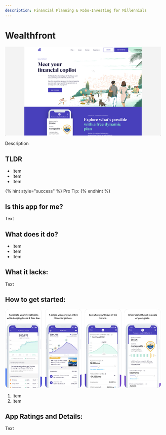 ```yaml
---
description: Financial Planning & Robo-Investing for Millennials
---
```


# Wealthfront

![Wealthfront Website](../.gitbook/assets/wealthfront-web.png)

Description

## TLDR

* Item
* Item
* Item

{% hint style="success" %}
Pro Tip:
{% endhint %}

## Is this app for me?

Text

## What does it do?

* Item
* Item
* Item

## What it lacks:

Text

## How to get started:

![Wealthfront App](images/wealthfront-app.png)

1. Item
2. Item

## App Ratings and Details:

Text
